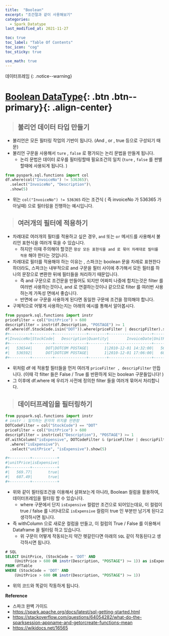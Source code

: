 ```yaml
---
title:  "Boolean"
excerpt: "조건절과 같이 사용해보기"
categories:
  - Spark_Datatype
last_modified_at: 2021-11-27

toc: true
toc_label: "Table Of Contents"
toc_icon: "cog"
toc_sticky: true

use_math: true
---
```


 데이터프레임
{: .notice--warning}

# [Boolean DataType](#link){: .btn .btn--primary}{: .align-center}

> ## 불리언 데이터 타입 만들기

- 불리언은 모든 필터링 작업의 기반이 됩니다. (And , or , true 등으로 구성되기 때문)
- 불리언 구문을 사용해서 `ture` , `false` 로 평가되는 논리 문법을 만들게 됩니다.
  - 논리 문법은 데이터 로우를 필터링할때 필요조건의 일치 (`ture` , `false` 를 판별할때에 사용되게 됩니다. )

```python
from pyspark.sql.functions import col
df.where(col("InvoiceNo") != 536365)\
  .select("InvoiceNo", "Description")\
  .show(5)
```

- 위는 `col("InvoiceNo") != 536365` 라는 조건식 ( 즉 invoiceNo 가 536365 가 아닐때) 으로 필터링을 진행하는 예시입니다.

> ## 여러개의 필터에 적용하기

- 차례대로 여러개의 필터를 적용하고 싶은 경우, `and` 또는 `or` 메서드를 사용해서 불리언 표현식을 여러개 묶을 수 있습니다.
  - 하지만 이때 주의해야 할것은 `항상 모든 표현식을 and 로 묶어 차례대로 필터를 적용` 해야 한다는 것입니다.
- 차례대로 필터를 적용해야 하는 이유는 , 스파크는 boolean 문을 차례로 표현한다 하더라도, 스파크는 내부적으로 and 구문을 필터 사이에 추가해서 모든 필터를 하나의 문장으로 변환한 뒤에 필터들을 처리하기 때문입니다.
  - 즉 and 구문으로 조건문을 만들어도 되지만 어짜피 나중에 합치는것은 filter 를 여러번 사용하는것이나, and 로 연결하는것이나 같으므로 filter 를 여러번 사용하는게 가독성 면에서 좋습니다.
  - 반면에 or 구문을 사용하게 된다면 동일한 구문에 조건을 정의해야 합니다.
- 구체적으로 어떻게 사용하는지는 아래의 예시를 통해서 알아봅시다.

```python
from pyspark.sql.functions import instr
priceFilter = col("UnitPrice") > 600
descripFilter = instr(df.Description, "POSTAGE") >= 1
df.where(df.StockCode.isin("DOT")).where(priceFilter | descripFilter).show()
#+---------+---------+--------------+--------+-------------------+---------+----------+--------------+
#|InvoiceNo|StockCode|   Description|Quantity|        InvoiceDate|UnitPrice|CustomerID|       Country|
#+---------+---------+--------------+--------+-------------------+---------+----------+--------------+
#|   536544|      DOT|DOTCOM POSTAGE|       1|2010-12-01 14:32:00|   569.77|      null|United Kingdom|
#|   536592|      DOT|DOTCOM POSTAGE|       1|2010-12-01 17:06:00|   607.49|      null|United Kingdom|
#+---------+---------+--------------+--------+-------------------+---------+----------+--------------+
```

- 위처럼 df 에 적용할 필터들을 먼저 여러개 `priceFilter , descripFilter` 만듭니다. (이때 각 filter 들은 False / True 를 반환하게 되는 boolean 구문들입니다! )
- 그 이후에 df.where 에 우리가 사전에 정의한 filter 들을 여러개 묶어서 처리합니다.

> ## 데이터프레임을 필터링하기

```python
from pyspark.sql.functions import instr
# instr : 일치하는 문자의 위치를 반환함
DOTCodeFilter = col("StockCode") == "DOT"
priceFilter = col("UnitPrice") > 600
descripFilter = instr(col("Description"), "POSTAGE") >= 1
df.withColumn("isExpensive", DOTCodeFilter & (priceFilter | descripFilter))\
  .where("isExpensive")\
  .select("unitPrice", "isExpensive").show(5)

#+---------+-----------+
#|unitPrice|isExpensive|
#+---------+-----------+
#|   569.77|       true|
#|   607.49|       true|
#+---------+-----------+
```

- 위와 같이 필터링조건을 이용해서 살펴보는게 아니라, Boolean 컬럼을 활용하여, 데이터프레임을 필터링 할 수 있습니다.
  - where 구문에서 단지 `isExpensive` 컬럼만 조건으로 되어있는데요, 이 컬럼이 true / false 를 나타내므로 `isExpensive` 컬럼이 true 인 부분만 남기게 된다고 생각하시면 됩니다.
- 즉 withColumn 으로 새로운 컬럼을 만들고, 이 컬럼의 True / False 를 이용해서 Dataframe 을 필터링 하고 있습니다.
  - 위 구문이 어떻게 작동되는지 약간 헷갈린다면 아래의 `SQL` 같이 작동된다고 생각하시면 됩니다.

```sql
# SQL
SELECT UnitPrice, (StockCode = 'DOT' AND
    (UnitPrice > 600 OR instr(Description, "POSTAGE") >= 1)) as isExpensive
FROM dfTable
WHERE (StockCode = 'DOT' AND
	(UnitPrice > 600 OR instr(Description, "POSTAGE") >= 1))
```

- 위의 코드와 똑같이 작동하게 됩니다.

**Reference**

- 스파크 완벽 가이드
- https://spark.apache.org/docs/latest/sql-getting-started.html
- https://stackoverflow.com/questions/64054282/what-do-the-sparksession-appname-and-getorcreate-functions-mean
- https://wikidocs.net/16565

